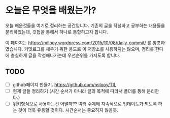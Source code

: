# 오늘은 무엇을 배웠는가?

오늘 배운것들을 여기로 정리하는 공간입니다. 기존의 글을 작성하고 공부하는 내용들을 분리하였는데, 깃헙을 통해서 하나로 통합하고자 합니다.

이 페이지는 https://milooy.wordpress.com/2015/10/08/daily-commit/ 를 참조하였습니다.
커밋로그를 채우기 위한 용도로 이 저장소를 사용하지는 않으며, 정리를 한다에 충실하게 글을 작성해나가는데 우선순위를 가지도록 합니다.

## TODO

- [ ] github페이지 만들기. https://github.com/milooy/TIL
- [ ] 현재 글들 정리하기 (시간 순서가 아니라 글의 목적에 따라서 폴더를 통해 분리한다.)
- [ ] 위키형식으로 사용하는건 어떨까?? 여러 주제에 지속적으로 업데이트가 되도록 하는 것이 더욱 유용할 것이다. 시간순서는 중요하지 않을듯.
